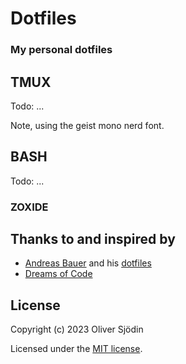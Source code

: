 # Dotfiles
### My personal dotfiles
## TMUX
Todo: ...

Note, using the geist mono nerd font. 

## BASH
Todo: ...

### ZOXIDE


## Thanks to and inspired by

* [Andreas Bauer](https://github.com/andreas-bauer) and his [dotfiles](https://github.com/andreas-bauer/dotfiles.git)
* [Dreams of Code](https://github.com/dreamsofcode-io)

## License

Copyright (c) 2023 Oliver Sjödin

Licensed under the [MIT license](LICENSE).
